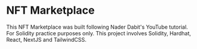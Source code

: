 # NFT Marketplace

This NFT Marketplace was built following Nader Dabit's YouTube tutorial. For Solidity practice purposes only. This project involves Solidity, Hardhat, React, NextJS and TailwindCSS.
